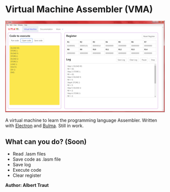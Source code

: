 # Virtual Machine Assembler (VMA)

![Example picture](https://raw.githubusercontent.com/AlTrAugsburg/virtual-machine-Assembler/master/assets/example.png)

A virtual machine to learn the programming language Assembler. Written with [Electron](https://electronjs.org "Electron homepage") and [Bulma](https://bulma.io). Still in work.

## What can you do? (Soon)

* Read .lasm files
* Save code as .lasm file
* Save log
* Execute code
* Clear register

**Author: Albert Traut**
